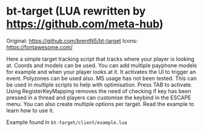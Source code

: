 # bt-target (LUA rewritten by https://github.com/meta-hub)
Original: https://github.com/brentN5/bt-target
Icons: https://fontawesome.com/

Here a simple target tracking script that tracks where your player is looking at. Coords and models can be used. You can add multiple payphone models for example and when your player looks at it. It activates the UI to trigger an event. Polyzones can be used also. MS usage has not been tested. This can be used in multiple scripts to help with optimisation. Press TAB to activate. Using RegisterKeyMapping removes the need of checking if key has been pressed in a thread and players can customise the keybind in the ESCAPE menu. You can also create multiple options per target. Read the example to learn how to use it.

Example found in `bt-target/client/example.lua`